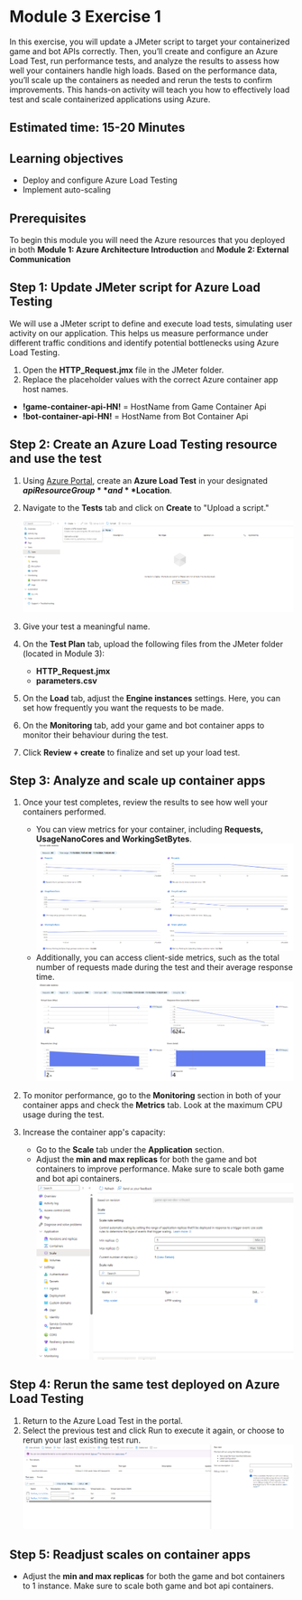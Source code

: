 # Module 3 Exercise 1

In this exercise, you will update a JMeter script to target your containerized game and bot APIs correctly. Then, you’ll create and configure an Azure Load Test, run performance tests, and analyze the results to assess how well your containers handle high loads. Based on the performance data, you’ll scale up the containers as needed and rerun the tests to confirm improvements. This hands-on activity will teach you how to effectively load test and scale containerized applications using Azure.

## Estimated time: 15-20 Minutes

## Learning objectives

- Deploy and configure Azure Load Testing
- Implement auto-scaling

## Prerequisites

To begin this module you will need the Azure resources that you deployed in both **Module 1: Azure Architecture Introduction** and **Module 2: External Communication**

## Step 1: Update JMeter script for Azure Load Testing

We will use a JMeter script to define and execute load tests, simulating user activity on our application. This helps us measure performance under different traffic conditions and identify potential bottlenecks using Azure Load Testing.

 1. Open the **HTTP_Request.jmx** file in the JMeter folder.
 2. Replace the placeholder values with the correct Azure container app host names.

- **!game-container-api-HN!** = HostName from Game Container Api
- **!bot-container-api-HN!** = HostName from Bot Container Api

## Step 2: Create an Azure Load Testing resource and use the test

1. Using [Azure Portal](https://portal.azure.com/), create an **Azure Load Test** in your designated **$apiResourceGroup** and **$Location**.
2. Navigate to the **Tests** tab and click on **Create** to "Upload a script."

   ![Azure Load Tests - tests](../module-3-scaling-strategies/images/image1.png)

3. Give your test a meaningful name.
4. On the **Test Plan** tab, upload the following files from the JMeter folder (located in Module 3):

   - **HTTP_Request.jmx**
   - **parameters.csv**

5. On the **Load** tab, adjust the **Engine instances** settings. Here, you can set how frequently you want the requests to be made.
6. On the **Monitoring** tab, add your game and bot container apps to monitor their behaviour during the test.
7. Click **Review + create** to finalize and set up your load test.

## Step 3: Analyze and scale up container apps

1. Once your test completes, review the results to see how well your containers performed.
   - You can view metrics for your container, including **Requests, UsageNanoCores and WorkingSetBytes**.
   ![Test results](../module-3-scaling-strategies/images/image4.png)
   - Additionally, you can access client-side metrics, such as the total number of requests made during the test and their average response time.
   ![Client side metrics](../module-3-scaling-strategies/images/image5.png)

2. To monitor performance, go to the **Monitoring** section in both of your container apps and check the **Metrics** tab. Look at the maximum CPU usage during the test.
3. Increase the container app's capacity:
   - Go to the **Scale** tab under the **Application** section.
   - Adjust the **min and max replicas** for both the game and bot containers to improve performance. Make sure to scale both game and bot api containers.
   ![Min and max replica count](../module-3-scaling-strategies/images/image2.png)

## Step 4: Rerun the same test deployed on Azure Load Testing

1. Return to the Azure Load Test in the portal.
2. Select the previous test and click Run to execute it again, or choose to rerun your last existing test run.
   ![Azure load test rerun](../module-3-scaling-strategies/images/image3.png)

## Step 5: Readjust scales on container apps

- Adjust the **min and max replicas** for both the game and bot containers to 1 instance. Make sure to scale both game and bot api containers.
